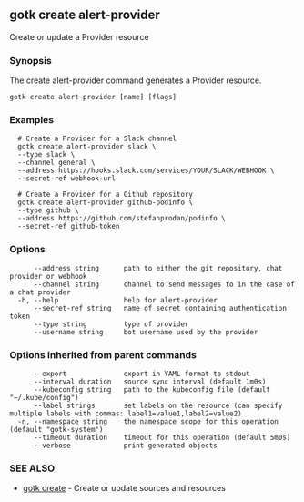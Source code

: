 ## gotk create alert-provider

Create or update a Provider resource

### Synopsis

The create alert-provider command generates a Provider resource.

```
gotk create alert-provider [name] [flags]
```

### Examples

```
  # Create a Provider for a Slack channel
  gotk create alert-provider slack \
  --type slack \
  --channel general \
  --address https://hooks.slack.com/services/YOUR/SLACK/WEBHOOK \
  --secret-ref webhook-url

  # Create a Provider for a Github repository
  gotk create alert-provider github-podinfo \
  --type github \
  --address https://github.com/stefanprodan/podinfo \
  --secret-ref github-token

```

### Options

```
      --address string      path to either the git repository, chat provider or webhook
      --channel string      channel to send messages to in the case of a chat provider
  -h, --help                help for alert-provider
      --secret-ref string   name of secret containing authentication token
      --type string         type of provider
      --username string     bot username used by the provider
```

### Options inherited from parent commands

```
      --export              export in YAML format to stdout
      --interval duration   source sync interval (default 1m0s)
      --kubeconfig string   path to the kubeconfig file (default "~/.kube/config")
      --label strings       set labels on the resource (can specify multiple labels with commas: label1=value1,label2=value2)
  -n, --namespace string    the namespace scope for this operation (default "gotk-system")
      --timeout duration    timeout for this operation (default 5m0s)
      --verbose             print generated objects
```

### SEE ALSO

* [gotk create](gotk_create.md)	 - Create or update sources and resources

